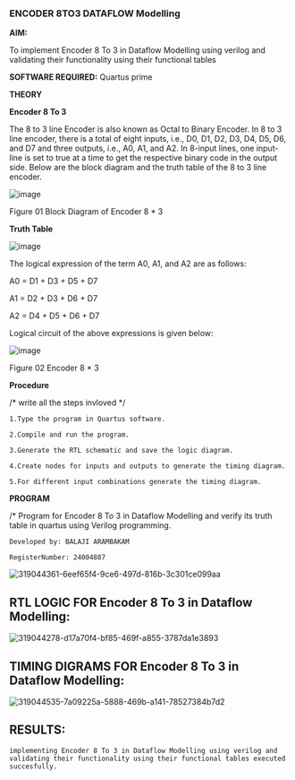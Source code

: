 ### ENCODER 8TO3 DATAFLOW Modelling

**AIM:**

To implement  Encoder 8 To 3 in Dataflow Modelling using verilog and validating their functionality using their functional tables

**SOFTWARE REQUIRED:** Quartus prime

**THEORY**

**Encoder 8 To 3**

The 8 to 3 line Encoder is also known as Octal to Binary Encoder. In 8 to 3 line encoder, there is a total of eight inputs, i.e., D0, D1, D2, D3, D4, D5, D6, and D7 and three outputs, i.e., A0, A1, and A2. In 8-input lines, one input-line is set to true at a time to get the respective binary code in the output side. Below are the block diagram and the truth table of the 8 to 3 line encoder.

![image](https://github.com/naavaneetha/ENCODER8TO3DATAFLOW/assets/154305477/0bc242c1-eb9e-4c47-afe5-30428470efc3)

Figure 01  Block Diagram of Encoder 8 * 3

**Truth Table**

![image](https://github.com/naavaneetha/ENCODER8TO3DATAFLOW/assets/154305477/35496b14-ae6e-4cd1-9abd-d6736b576575)

The logical expression of the term A0, A1, and A2 are as follows:

A0 = D1 + D3 + D5 + D7

A1 = D2 + D3 + D6 + D7

A2 = D4 + D5 + D6 + D7

Logical circuit of the above expressions is given below:

![image](https://github.com/naavaneetha/ENCODER8TO3DATAFLOW/assets/154305477/95acaee6-c873-4c75-89eb-ef09fb158053)

Figure 02  Encoder 8 * 3

**Procedure**

/* write all the steps invloved */
```
1.Type the program in Quartus software.

2.Compile and run the program.

3.Generate the RTL schematic and save the logic diagram.

4.Create nodes for inputs and outputs to generate the timing diagram.

5.For different input combinations generate the timing diagram.
```
**PROGRAM**

/* Program for Encoder 8 To 3 in Dataflow Modelling and verify its truth table in quartus using Verilog programming. 
```
Developed by: BALAJI ARAMBAKAM

RegisterNumber: 24004887
```

![319044361-6eef65f4-9ce6-497d-816b-3c301ce099aa](https://github.com/prithviraj5703/ENCODER8TO3DATAFLOW/assets/121418418/df80a166-587c-441e-b34b-bd611226ac02)


## RTL LOGIC FOR Encoder 8 To 3 in Dataflow Modelling:


![319044278-d17a70f4-bf85-469f-a855-3787da1e3893](https://github.com/prithviraj5703/ENCODER8TO3DATAFLOW/assets/121418418/6ecd92a2-90bc-4071-98df-ae9399eafd33)




## TIMING DIGRAMS FOR Encoder 8 To 3 in Dataflow Modelling:

![319044535-7a09225a-5888-469b-a141-78527384b7d2](https://github.com/prithviraj5703/ENCODER8TO3DATAFLOW/assets/121418418/16ec0cee-3524-4da7-a991-c7988cf75e61)


## RESULTS:
```
implementing Encoder 8 To 3 in Dataflow Modelling using verilog and validating their functionality using their functional tables executed succesfully.




